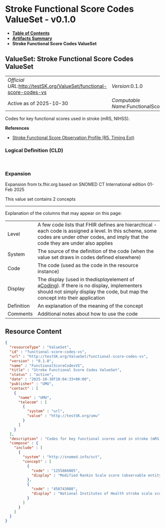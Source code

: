 # Stroke Functional Score Codes ValueSet - v0.1.0

* [**Table of Contents**](toc.md)
* [**Artifacts Summary**](artifacts.md)
* **Stroke Functional Score Codes ValueSet**

## ValueSet: Stroke Functional Score Codes ValueSet 

| | |
| :--- | :--- |
| *Official URL*:http://testSK.org/ValueSet/functional-score-codes-vs | *Version*:0.1.0 |
| Active as of 2025-10-30 | *Computable Name*:FunctionalScoreCodesVS |

 
Codes for key functional scores used in stroke (mRS, NIHSS). 

 **References** 

* [Stroke Functional Score Observation Profile (R5, Timing Ext)](StructureDefinition-functional-score-observation-profile.md)

### Logical Definition (CLD)

 

### Expansion

Expansion from tx.fhir.org based on SNOMED CT International edition 01-Feb 2025

This value set contains 2 concepts

-------

 Explanation of the columns that may appear on this page: 

| | |
| :--- | :--- |
| Level | A few code lists that FHIR defines are hierarchical - each code is assigned a level. In this scheme, some codes are under other codes, and imply that the code they are under also applies |
| System | The source of the definition of the code (when the value set draws in codes defined elsewhere) |
| Code | The code (used as the code in the resource instance) |
| Display | The display (used in the*display*element of a[Coding](http://hl7.org/fhir/R5/datatypes.html#Coding)). If there is no display, implementers should not simply display the code, but map the concept into their application |
| Definition | An explanation of the meaning of the concept |
| Comments | Additional notes about how to use the code |



## Resource Content

```json
{
  "resourceType" : "ValueSet",
  "id" : "functional-score-codes-vs",
  "url" : "http://testSK.org/ValueSet/functional-score-codes-vs",
  "version" : "0.1.0",
  "name" : "FunctionalScoreCodesVS",
  "title" : "Stroke Functional Score Codes ValueSet",
  "status" : "active",
  "date" : "2025-10-30T10:04:33+00:00",
  "publisher" : "UMU",
  "contact" : [
    {
      "name" : "UMU",
      "telecom" : [
        {
          "system" : "url",
          "value" : "http://testSK.org/umu"
        }
      ]
    }
  ],
  "description" : "Codes for key functional scores used in stroke (mRS, NIHSS).",
  "compose" : {
    "include" : [
      {
        "system" : "http://snomed.info/sct",
        "concept" : [
          {
            "code" : "1255866005",
            "display" : "Modified Rankin Scale score (observable entity)"
          },
          {
            "code" : "450743008",
            "display" : "National Institutes of Health stroke scale score (observable entity)"
          }
        ]
      }
    ]
  }
}

```
